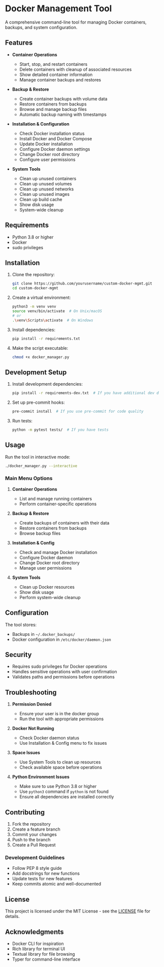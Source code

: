 # Docker Management Tool

A comprehensive command-line tool for managing Docker containers, backups, and system configuration.

## Features

- **Container Operations**
  - Start, stop, and restart containers
  - Delete containers with cleanup of associated resources
  - Show detailed container information
  - Manage container backups and restores

- **Backup & Restore**
  - Create container backups with volume data
  - Restore containers from backups
  - Browse and manage backup files
  - Automatic backup naming with timestamps

- **Installation & Configuration**
  - Check Docker installation status
  - Install Docker and Docker Compose
  - Update Docker installation
  - Configure Docker daemon settings
  - Change Docker root directory
  - Configure user permissions

- **System Tools**
  - Clean up unused containers
  - Clean up unused volumes
  - Clean up unused networks
  - Clean up unused images
  - Clean up build cache
  - Show disk usage
  - System-wide cleanup

## Requirements

- Python 3.8 or higher
- Docker
- sudo privileges

## Installation

1. Clone the repository:
   ```bash
   git clone https://github.com/yourusername/custom-docker-mgmt.git
   cd custom-docker-mgmt
   ```

2. Create a virtual environment:
   ```bash
   python3 -m venv venv
   source venv/bin/activate  # On Unix/macOS
   # or
   .\venv\Scripts\activate  # On Windows
   ```

3. Install dependencies:
   ```bash
   pip install -r requirements.txt
   ```

4. Make the script executable:
   ```bash
   chmod +x docker_manager.py
   ```

## Development Setup

1. Install development dependencies:
   ```bash
   pip install -r requirements-dev.txt  # If you have additional dev dependencies
   ```

2. Set up pre-commit hooks:
   ```bash
   pre-commit install  # If you use pre-commit for code quality
   ```

3. Run tests:
   ```bash
   python -m pytest tests/  # If you have tests
   ```

## Usage

Run the tool in interactive mode:
```bash
./docker_manager.py --interactive
```

### Main Menu Options

1. **Container Operations**
   - List and manage running containers
   - Perform container-specific operations

2. **Backup & Restore**
   - Create backups of containers with their data
   - Restore containers from backups
   - Browse backup files

3. **Installation & Config**
   - Check and manage Docker installation
   - Configure Docker daemon
   - Change Docker root directory
   - Manage user permissions

4. **System Tools**
   - Clean up Docker resources
   - Show disk usage
   - Perform system-wide cleanup

## Configuration

The tool stores:
- Backups in `~/.docker_backups/`
- Docker configuration in `/etc/docker/daemon.json`

## Security

- Requires sudo privileges for Docker operations
- Handles sensitive operations with user confirmation
- Validates paths and permissions before operations

## Troubleshooting

1. **Permission Denied**
   - Ensure your user is in the docker group
   - Run the tool with appropriate permissions

2. **Docker Not Running**
   - Check Docker daemon status
   - Use Installation & Config menu to fix issues

3. **Space Issues**
   - Use System Tools to clean up resources
   - Check available space before operations

4. **Python Environment Issues**
   - Make sure to use Python 3.8 or higher
   - Use `python3` command if `python` is not found
   - Ensure all dependencies are installed correctly

## Contributing

1. Fork the repository
2. Create a feature branch
3. Commit your changes
4. Push to the branch
5. Create a Pull Request

### Development Guidelines

- Follow PEP 8 style guide
- Add docstrings for new functions
- Update tests for new features
- Keep commits atomic and well-documented

## License

This project is licensed under the MIT License - see the [LICENSE](LICENSE) file for details.

## Acknowledgments

- Docker CLI for inspiration
- Rich library for terminal UI
- Textual library for file browsing
- Typer for command-line interface